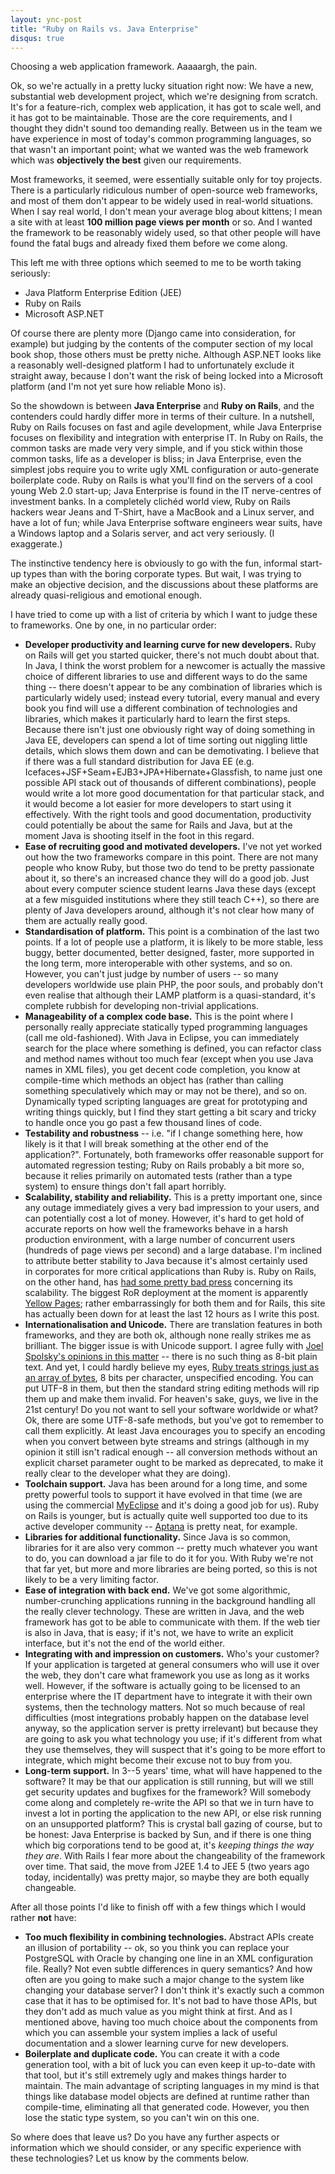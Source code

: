 ```yaml
---
layout: ync-post
title: "Ruby on Rails vs. Java Enterprise"
disqus: true
---
```


Choosing a web application framework. Aaaaargh, the pain.

Ok, so we're actually in a pretty lucky
situation right now: We have a new, substantial web development project, which we're designing from
scratch. It's for a feature-rich, complex web application, it has got to scale well, and it has got
to be maintainable. Those are the core requirements, and I thought they didn't sound too demanding
really. Between us in the team we have experience in most of today's common programming languages,
so that wasn't an important point; what we wanted was the web framework which was **objectively the
best** given our requirements.

Most frameworks, it seemed, were essentially suitable only for toy
projects. There is a particularly ridiculous number of open-source web frameworks, and most of them
don't appear to be widely used in real-world situations. When I say real world, I don't mean your
average blog about kittens; I mean a site with at least **100 million page views per month** or so.
And I wanted the framework to be reasonably widely used, so that other people will have found the
fatal bugs and already fixed them before we come along.

This left me with three options which seemed to me to be worth taking seriously:

* Java Platform Enterprise Edition (JEE)
* Ruby on Rails
* Microsoft ASP.NET

Of course there are plenty more (Django came into
consideration, for example) but judging by the contents of the computer section of my local book
shop, those others must be pretty niche. Although ASP.NET looks like a reasonably well-designed
platform I had to unfortunately exclude it straight away, because I don't want the risk of being
locked into a Microsoft platform (and I'm not yet sure how reliable Mono is).

So the showdown is
between **Java Enterprise** and **Ruby on Rails**, and the contenders could hardly differ more in
terms of their culture. In a nutshell, Ruby on Rails focuses on fast and agile development, while
Java Enterprise focuses on flexibility and integration with enterprise IT. In Ruby on Rails, the
common tasks are made very very simple, and if you stick within those common tasks, life as a
developer is bliss; in Java Enterprise, even the simplest jobs require you to write ugly XML
configuration or auto-generate boilerplate code. Ruby on Rails is what you'll find on the servers of
a cool young Web 2.0 start-up; Java Enterprise is found in the IT nerve-centres of investment banks.
In a completely clichéd world view, Ruby on Rails hackers wear Jeans and T-Shirt, have a MacBook
and a Linux server, and have a lot of fun; while Java Enterprise software engineers wear suits, have
a Windows laptop and a Solaris server, and act very seriously. (I exaggerate.)

The instinctive
tendency here is obviously to go with the fun, informal start-up types than with the boring
corporate types. But wait, I was trying to make an objective decision, and the discussions about
these platforms are already quasi-religious and emotional enough.

I have tried to come up with a
list of criteria by which I want to judge these to frameworks. One by one, in no particular
order:

* **Developer productivity and learning curve for new developers.** Ruby on Rails
will get you started quicker, there's not much doubt about that. In Java, I think the worst problem
for a newcomer is actually the massive choice of different libraries to use and different ways to do
the same thing -- there doesn't appear to be any combination of libraries which is particularly
widely used; instead every tutorial, every manual and every book you find will use a different
combination of technologies and libraries, which makes it particularly hard to learn the first
steps. Because there isn't just one obviously right way of doing something in Java EE, developers
can spend a lot of time sorting out niggling little details, which slows them down and can be
demotivating. I believe that if there was a full standard distribution for Java EE (e.g.
Icefaces+JSF+Seam+EJB3+JPA+Hibernate+Glassfish, to name just one possible API stack out of thousands
of different combinations), people would write a lot more good documentation for that particular
stack, and it would become a lot easier for more developers to start using it effectively. With the
right tools and good documentation, productivity could potentially be about the same for Rails and
Java, but at the moment Java is shooting itself in the foot in this
regard.
* **Ease of recruiting good and motivated developers.** I've not yet worked out how
the two frameworks compare in this point. There are not many people who know Ruby, but those two do
tend to be pretty passionate about it, so there's an increased chance they will do a good job. Just
about every computer science student learns Java these days (except at a few misguided institutions
where they still teach C++), so there are plenty of Java developers around, although it's not clear
how many of them are actually really
good.
* **Standardisation of platform.** This point is a combination of the last two points.
If a lot of people use a platform, it is likely to be more stable, less buggy, better documented,
better designed, faster, more supported in the long term, more interoperable with other systems, and
so on. However, you can't just judge by number of users -- so many developers worldwide use plain
PHP, the poor souls, and probably don't even realise that although their LAMP platform is a
quasi-standard, it's complete rubbish for developing non-trivial
applications.
* **Manageability of a complex code base.** This is the point where I
personally really appreciate statically typed programming languages (call me old-fashioned). With
Java in Eclipse, you can immediately search for the place where something is defined, you can
refactor class and method names without too much fear (except when you use Java names in XML files),
you get decent code completion, you know at compile-time which methods an object has (rather than
calling something speculatively which may or may not be there), and so on. Dynamically typed
scripting languages are great for prototyping and writing things quickly, but I find they start
getting a bit scary and tricky to handle once you go past a few thousand lines of
code.
* **Testability and robustness** -- i.e. "if I change something here, how likely is it
that I will break something at the other end of the application?". Fortunately, both frameworks
offer reasonable support for automated regression testing; Ruby on Rails probably a bit more so,
because it relies primarily on automated tests (rather than a type system) to ensure things don't
fall apart
horribly.
* **Scalability, stability and reliability.** This is a pretty important one,
since any outage immediately gives a very bad impression to your users, and can potentially cost a
lot of money. However, it's hard to get hold of accurate reports on how well the frameworks behave
in a harsh production environment, with a large number of concurrent users (hundreds of page views
per second) and a large database. I'm inclined to attribute better stability to Java because it's
almost certainly used in corporates for more critical applications than Ruby is. Ruby on Rails, on
the other hand, has
[had some pretty bad press](http://www.techcrunch.com/2008/05/01/twitter-said-to-be-abandoning-ruby-on-rails/) concerning
its scalability. The biggest RoR deployment at the moment is apparently
[Yellow Pages](http://www.yellowpages.com/); rather embarrassingly for both them and for Rails, this
site has actually been down for at least the last 12 hours as I write this
post.
* **Internationalisation and Unicode.** There are translation features in both
frameworks, and they are both ok, although none really strikes me as brilliant. The bigger issue is
with Unicode support. I agree fully with
[Joel Spolsky's opinions in this matter](http://www.joelonsoftware.com/articles/Unicode.html) --
there is no such thing as 8-bit plain text. And yet, I could hardly believe my eyes,
[Ruby treats strings just as an array of
bytes](http://wiki.rubyonrails.org/rails/pages/HowToUseUnicodeStrings), 8 bits per character,
unspecified encoding. You can put UTF-8 in them, but then the standard string editing methods will
rip them up and make them invalid. For heaven's sake, guys, we live in the 21st century! Do you not
want to sell your software worldwide or what? Ok, there are some UTF-8-safe methods, but you've got
to remember to call them explicitly. At least Java encourages you to specify an encoding when you
convert between byte streams and strings (although in my opinion it still isn't radical enough --
all conversion methods without an explicit charset parameter ought to be marked as deprecated, to
make it really clear to the developer what they are
doing).
* **Toolchain support.** Java has been around for a long time, and some pretty
powerful tools to support it have evolved in that time (we are using the commercial
[MyEclipse](http://www.myeclipseide.com/) and it's doing a good job for us). Ruby on Rails is
younger, but is actually quite well supported too due to its active developer community --
[Aptana](http://www.aptana.com/rails/) is pretty neat, for
example.
* **Libraries for additional functionality.** Since Java is so common, libraries for
it are also very common -- pretty much whatever you want to do, you can download a jar file to do it
for you. With Ruby we're not that far yet, but more and more libraries are being ported, so this is
not likely to be a very limiting
factor.
* **Ease of integration with back end.** We've got some algorithmic, number-crunching
applications running in the background handling all the really clever technology. These are written
in Java, and the web framework has got to be able to communicate with them. If the web tier is also
in Java, that is easy; if it's not, we have to write an explicit interface, but it's not the end of
the world either.
* **Integrating with and impression on customers.** Who's your customer? If your
application is targeted at general consumers who will use it over the web, they don't care what
framework you use as long as it works well. However, if the software is actually going to be
licensed to an enterprise where the IT department have to integrate it with their own systems, then
the technology matters. Not so much because of real difficulties (most integrations probably happen
on the database level anyway, so the application server is pretty irrelevant) but because they are
going to ask you what technology you use; if it's different from what they use themselves, they will
suspect that it's going to be more effort to integrate, which might become their excuse not to buy
from you.
* **Long-term support.** In 3--5 years' time, what will have happened to the software?
It may be that our application is still running, but will we still get security updates and bugfixes
for the framework? Will somebody come along and completely re-write the API so that we in turn have
to invest a lot in porting the application to the new API, or else risk running on an unsupported
platform? This is crystal ball gazing of course, but to be honest: Java Enterprise is backed by Sun,
and if there is one thing which big corporations tend to be good at, it's *keeping things the way
they are*. With Rails I fear more about the changeability of the framework over time. That said,
the move from J2EE 1.4 to JEE 5 (two years ago today, incidentally) was pretty major, so maybe they
are both equally changeable.

After all those points I'd like to finish off with a few
things which I would rather **not** have:

* **Too much flexibility in combining technologies.** Abstract APIs create an illusion
of portability -- ok, so you think you can replace your PostgreSQL with Oracle by changing one line
in an XML configuration file. Really? Not even subtle differences in query semantics? And how often
are you going to make such a major change to the system like changing your database server? I don't
think it's exactly such a common case that it has to be optimised for. It's not bad to have those
APIs, but they don't add as much value as you might think at first. And as I mentioned above, having
too much choice about the components from which you can assemble your system implies a lack of
useful documentation and a slower learning curve for new
developers.
* **Boilerplate and duplicate code.** You can create it with a code generation
tool, with a bit of luck you can even keep it up-to-date with that tool, but it's still extremely
ugly and makes things harder to maintain. The main advantage of scripting languages in my mind is
that things like database model objects are defined at runtime rather than compile-time, eliminating
all that generated code. However, you then lose the static type system, so you can't win on this
one.

So where does that leave us? Do you have any further aspects or information which we
should consider, or any specific experience with these technologies? Let us know by the comments
below.
